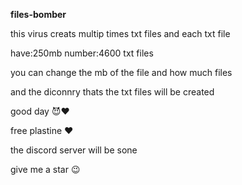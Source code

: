    **files-bomber**

this virus creats multip times txt files and each txt file 

have:250mb 
number:4600 txt files

you can change the mb of the file and how much files

and the diconnry thats the txt files will be created 

good day 😈♥️

free plastine ♥️

the discord server will be sone 

give me a star 😉
